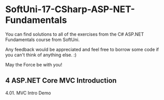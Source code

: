 # SoftUni-17-CSharp-ASP-NET-Fundamentals

You can find solutions to all of the exercises from the C# ASP.NET Fundamentals course from SoftUni.

Any feedback would be appreciated and feel free to borrow some code if you can't think of anything else. :)

May the Force be with you!

## 4 ASP.NET Core MVC Introduction
4.01. MVC Intro Demo<br>